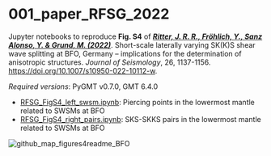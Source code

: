 # 001_paper_RFSG_2022

Jupyter notebooks to reproduce **Fig. S4** of [**_Ritter, J. R. R., Fröhlich, Y., Sanz Alonso, Y. & Grund, M. (2022)_**](https://doi.org/10.1007/s10950-022-10112-w). Short-scale laterally varying SK(K)S shear wave splitting at BFO, Germany – implications for the determination of anisotropic structures. _Journal of Seismology_, 26, 1137-1156. https://doi.org/10.1007/s10950-022-10112-w.

_Required versions_: PyGMT v0.7.0, GMT 6.4.0

- [RFSG_FigS4_left_swsm.ipynb](https://github.com/yvonnefroehlich/gmt-pygmt-plotting/blob/main/001_paper_RFSG_2022/Figure_S4/RFSG_FigS4_left_swsm.ipynb): Piercing points in the lowermost mantle related to SWSMs at BFO
- [RFSG_FigS4_right_pairs.ipynb](https://github.com/yvonnefroehlich/gmt-pygmt-plotting/blob/main/001_paper_RFSG_2022/Figure_S4/RFSG_FigS4_right_pairs.ipynb): SKS-SKKS pairs in the lowermost mantle related to SWSMs at BFO

![github_map_figures4readme_BFO](https://user-images.githubusercontent.com/94163266/188328127-37e049b8-bdfa-40ef-a1e1-5af4a6955ef8.png)
